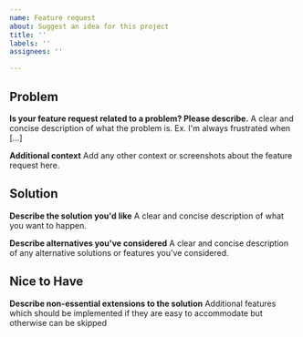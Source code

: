 ```yaml
---
name: Feature request
about: Suggest an idea for this project
title: ''
labels: ''
assignees: ''

---
```


## Problem

**Is your feature request related to a problem? Please describe.**
A clear and concise description of what the problem is. Ex. I'm always frustrated when [...]

**Additional context**
Add any other context or screenshots about the feature request here.

## Solution

**Describe the solution you'd like**
A clear and concise description of what you want to happen.

**Describe alternatives you've considered**
A clear and concise description of any alternative solutions or features you've considered.

## Nice to Have

**Describe non-essential extensions to the solution**
Additional features which should be implemented if they are easy to accommodate but otherwise can be skipped

